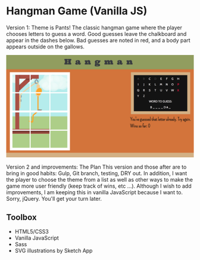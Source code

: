 # Hangman Game (Vanilla JS)

Version 1: Theme is Pants!
The classic hangman game where the player chooses letters to guess a word. Good guesses leave the chalkboard and appear in the dashes below. Bad guesses are noted in red, and a body part appears outside on the gallows.

![Screenshot of a hangman game set in a classroom](hangman.png)

Version 2 and improvements:
The Plan
This version and those after are to bring in good habits: Gulp, Git branch, testing, DRY out.
In addition, I want the player to choose the theme from a list as well as other ways to make the game more user friendly (keep track of wins, etc ...).
Although I wish to add improvements, I am keeping this in vanilla JavaScript because I want to. Sorry, jQuery. You'll get your turn later.

## Toolbox

- HTML5/CSS3
- Vanilla JavaScript
- Sass
- SVG illustrations by Sketch App
